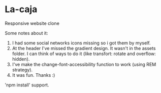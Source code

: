 # La-caja
Responsive website clone


Some notes about it:

1. I had some social networks icons missing so i got them by myself.
2. At the header I've missed the gradient design. It wasn't in the assets folder. I can think of ways to do it (like transfort: rotate and overflow: hidden).
3. I've make the change-font-accessibility function to work (using REM strategy).
4. It was fun. Thanks :)


'npm install' support.
